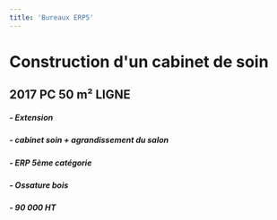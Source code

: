 ```yaml
---
title: 'Bureaux ERP5'
---
```


# **Construction d'un cabinet de soin**
## 2017 PC 50 m² LIGNE

##### - Extension
##### - cabinet soin + agrandissement du salon 
##### - ERP 5ème catégorie
##### - Ossature bois 
##### - 90 000 HT
#####
#####
#####

